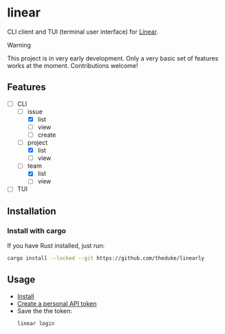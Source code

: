 # linear

CLI client and TUI (terminal user interface) for [Linear](https://linear.app).

> [!WARNING]  
> This project is in very early development. Only a very basic set of features works at the moment.
> Contributions welcome!

## Features

- [ ] CLI
  - [ ] issue
    - [x] list
    - [ ] view
    - [ ] create
  - [ ] project
    - [x] list
    - [ ] view
  - [ ] team
    - [x] list
    - [ ] view
- [ ] TUI

## Installation

### Install with cargo

If you have Rust installed, just run:

```bash
cargo install --locked --git https://github.com/theduke/linearly
```

## Usage

* [Install](#Installation)
* [Create a personal API token](https://linear.app/wasmer/settings/api)
* Save the the token:
  ```bash
  linear login
  ```
